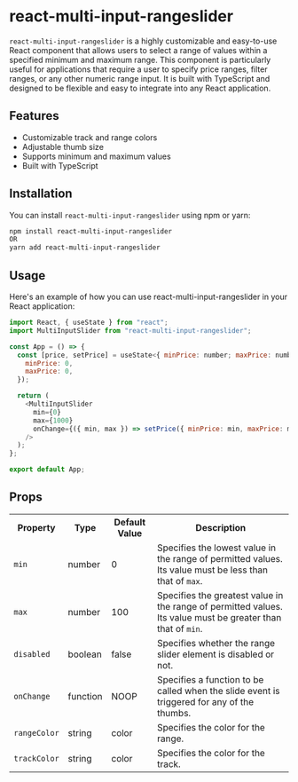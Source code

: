 # react-multi-input-rangeslider

`react-multi-input-rangeslider` is a highly customizable and easy-to-use React component that allows users to select a range of values within a specified minimum and maximum range. This component is particularly useful for applications that require a user to specify price ranges, filter ranges, or any other numeric range input. It is built with TypeScript and designed to be flexible and easy to integrate into any React application.

## Features

- Customizable track and range colors
- Adjustable thumb size
- Supports minimum and maximum values
- Built with TypeScript

## Installation

You can install `react-multi-input-rangeslider` using npm or yarn:

```sh
npm install react-multi-input-rangeslider
OR
yarn add react-multi-input-rangeslider

```

## Usage

Here's an example of how you can use react-multi-input-rangeslider in your React application:

```js
import React, { useState } from "react";
import MultiInputSlider from "react-multi-input-rangeslider";

const App = () => {
  const [price, setPrice] = useState<{ minPrice: number; maxPrice: number }>({
    minPrice: 0,
    maxPrice: 0,
  });

  return (
    <MultiInputSlider
      min={0}
      max={1000}
      onChange={({ min, max }) => setPrice({ minPrice: min, maxPrice: max })}
    />
  );
};

export default App;
```

## Props

<table>
<tr>
    <th>Property</th>
    <th>Type</th>
    <th>Default Value</th>
    <th>Description</th>
</tr>

<tr>
    <td><code>min</code></td>
    <td>number</td>
    <td>0</td>
    <td>Specifies the lowest value in the range of permitted values. Its value must be less than that of <code>max</code>.</td>
</tr>
<tr>
    <td><code>max</code></td>
    <td>number</td>
    <td>100</td>
    <td>Specifies the greatest value in the range of permitted values. Its value must be greater than that of <code>min</code>.</td>
</tr>
<tr>
    <td><code>disabled</code></td>
    <td>boolean</td>
    <td>false</td>
    <td>Specifies whether the range slider element is disabled or not.</td>
</tr>
<tr>
    <td><code>onChange</code></td>
    <td>function</td>
    <td>NOOP</td>
    <td>Specifies a function to be called when the slide event is triggered for any of the thumbs.</td>
</tr>
<tr>
    <td><code>rangeColor</code></td>
    <td>string</td>
    <td>color</td>
    <td>Specifies the color for the range.</td>
</tr>
<tr>
    <td><code>trackColor</code></td>
    <td>string</td>
    <td>color</td>
    <td>Specifies the color for the track.</td>
</tr>
</table>
